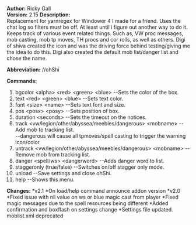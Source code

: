 **Author:** Ricky Gall  
**Version:** 2.15 
**Description:**  
Replacement for yarnregex for Windower 4 I made for a friend. Uses the chat log so filters must be off. At least until i figure out another way to do it. Keeps track of various event related things. Such as, VW proc messages, mob casting, mob tp moves, TH procs and cor rolls, as well as others. Digi of shiva created the icon and was the driving force behind testing/giving me the idea to do this. Digi also created the default mob list/danger list and chose the name.

**Abbreviation:** //ohShi

**Commands:**
 1. bgcolor &lt;alpha&gt; &lt;red&gt; &lt;green&gt; &lt;blue&gt; --Sets the color of the box.
 2. text &lt;red&gt; &lt;green&gt; &lt;blue&gt; --Sets text color.
 2. font &lt;size&gt; &lt;name&gt; --Sets text font and size.
 3. pos &lt;posx&gt; &lt;posy&gt; --Sets position of box.
 4. duration &lt;seconds&gt; --Sets the timeout on the notices.
 5. track &lt;vw/legion/other/abyssea/meebles/dangerous&gt; &lt;mobname&gt; --Add mob to tracking list. <br/>--dangerous will cause all tpmoves/spell casting to trigger the warning icon/color
 6. untrack &lt;vw/legion/other/abyssea/meebles/dangerous&gt; &lt;mobname&gt; --Remove mob from tracking list.
 7. danger &lt;spell/ws&gt; &lt;dangerword&gt; --Adds danger word to list.
 8. staggeronly (true/false) --Switches on/off stagger only mode.
 9. unload --Save settings and close ohShi.
 10. help --Shows this menu.
 
**Changes:**
*v2.1
 *On load/help command announce addon version
*v2.0
 *Fixed issue with nil value on ws or blue magic cast from player
 *Fixed magic messages due to the spell resources being different
 *Added confirmation and boxflash on settings change
 *Settings file updated. moblist.xml deprecated
